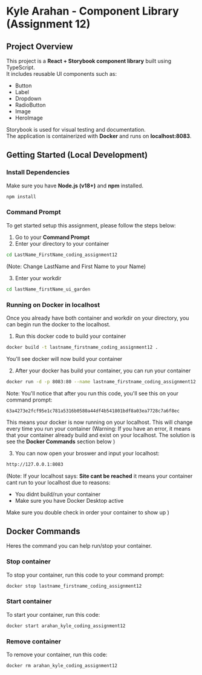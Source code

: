 # Kyle Arahan - Component Library (Assignment 12)

## Project Overview
This project is a **React + Storybook component library** built using TypeScript.  
It includes reusable UI components such as:
- Button
- Label
- Dropdown
- RadioButton
- Image
- HeroImage

Storybook is used for visual testing and documentation.  
The application is containerized with **Docker** and runs on **localhost:8083**.

## Getting Started (Local Development)

### Install Dependencies
Make sure you have **Node.js (v18+)** and **npm** installed.
```bash
npm install
```
### Command Prompt
To get started setup this assignment, please follow the steps below:
1. Go to your **Command Prompt**
2. Enter your directory to your container
```bash
cd LastName_FirstName_coding_assignment12
```

 (Note: Change LastName and First Name to your Name)

3.  Enter your workdir 
```bash
cd lastName_firstName_ui_garden
```

### Running on Docker in localhost
Once you already have both container and workdir on your directory, you can begin run the docker to the localhost.

1. Run this docker code to build your container

```bash
docker build -t lastname_firstname_coding_assignment12 .
```


You'll see docker will now build your container 

2. After your docker has build your container, you can run your container

``` bash 
docker run -d -p 8083:80 --name lastname_firstname_coding_assignment12 lastname_firstname_coding_assignment12
```

Note: You'll notice that after you run this code, you'll see this on your command prompt:

```63a4273e2fcf95e1c781a5316b0580a44df4b541801bdf8a03ea7728c7a6f8ec```

This means your docker is now running on your localhost. This will change every time you run your container
(Warning: If you have an error, it means that your container already build and exist on your localhost. The solution is see the **Docker Commands** section below )

3. You can now open your broswer and input your localhost:

```bash
http://127.0.0.1:8083
```

(Note: If your localhost says: **Site cant be reached** it means your container cant run to your localhost due to reasons:
- You didnt build/run your container
- Make sure you have Docker Desktop active

Make sure you double check in order your container to show up )

## Docker Commands
Heres the command you can help run/stop your container.

### Stop container
To stop your container, run this code to your command prompt:
```bash
docker stop lastname_firstname_coding_assignment12
```

### Start container
To start your container, run this code:
```bash 
docker start arahan_kyle_coding_assignment12
```

### Remove container
To remove your container, run this code:
```bash 
docker rm arahan_kyle_coding_assignment12
```



